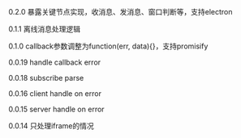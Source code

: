 0.2.0
暴露关键节点实现，收消息、发消息、窗口判断等，支持electron

0.1.1
离线消息处理逻辑

0.1.0
callback参数调整为function(err, data){}，支持promisify

0.0.19
handle callback error

0.0.18
subscribe parse

0.0.16
client handle on error

0.0.15
server handle on error

0.0.14
只处理iframe的情况
